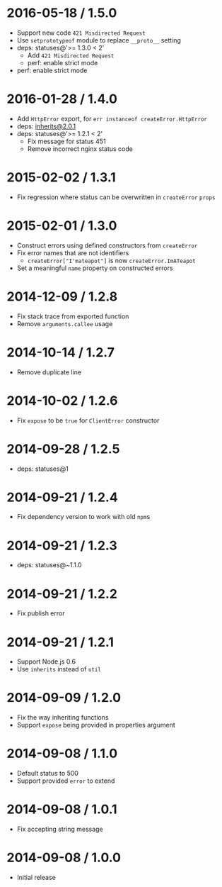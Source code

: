 2016-05-18 / 1.5.0
  ====

  * Support new code `421 Misdirected Request`
  * Use `setprototypeof` module to replace `__proto__` setting
  * deps: statuses@'>= 1.3.0 < 2'
    - Add `421 Misdirected Request`
    - perf: enable strict mode
  * perf: enable strict mode

2016-01-28 / 1.4.0
  ====

  * Add `HttpError` export, for `err instanceof createError.HttpError`
  * deps: inherits@2.0.1
  * deps: statuses@'>= 1.2.1 < 2'
    - Fix message for status 451
    - Remove incorrect nginx status code

2015-02-02 / 1.3.1
  ====

  * Fix regression where status can be overwritten in `createError` `props`

2015-02-01 / 1.3.0
  ====

  * Construct errors using defined constructors from `createError`
  * Fix error names that are not identifiers
    - `createError["I'mateapot"]` is now `createError.ImATeapot`
  * Set a meaningful `name` property on constructed errors

2014-12-09 / 1.2.8
  ====

  * Fix stack trace from exported function
  * Remove `arguments.callee` usage

2014-10-14 / 1.2.7
  ====

  * Remove duplicate line

2014-10-02 / 1.2.6
  ====

  * Fix `expose` to be `true` for `ClientError` constructor

2014-09-28 / 1.2.5
  ====

  * deps: statuses@1

2014-09-21 / 1.2.4
  ====

  * Fix dependency version to work with old `npm`s

2014-09-21 / 1.2.3
  ====

  * deps: statuses@~1.1.0

2014-09-21 / 1.2.2
  ====

  * Fix publish error

2014-09-21 / 1.2.1
  ====

  * Support Node.js 0.6
  * Use `inherits` instead of `util`

2014-09-09 / 1.2.0
  ====

  * Fix the way inheriting functions
  * Support `expose` being provided in properties argument

2014-09-08 / 1.1.0
  ====

  * Default status to 500
  * Support provided `error` to extend

2014-09-08 / 1.0.1
  ====

  * Fix accepting string message

2014-09-08 / 1.0.0
  ====

  * Initial release
